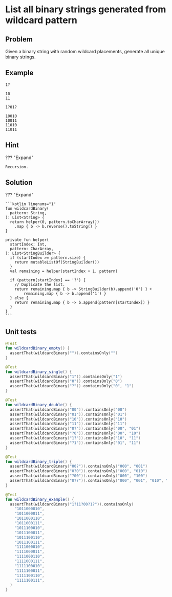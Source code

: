 # List all binary strings generated from wildcard pattern

<style>
.md-logo img {
  content: url('/practice/practice-light.png');
}

:root [data-md-color-scheme=slate] .md-logo img  {
  content: url('/practice/practice-dark.png');
}
</style>

## Problem

Given a binary string with random wildcard placements, generate all unique binary strings.

## Example

```
1?

10
11
```

```
1?01?

10010
10011
11010
11011
```

## Hint

??? "Expand"

    Recursion.

## Solution

??? "Expand"

    ```kotlin linenums="1"
    fun wildcardBinary(
      pattern: String,
    ): List<String> {
      return helper(0, pattern.toCharArray())
        .map { b -> b.reverse().toString() }
    }

    private fun helper(
      startIndex: Int,
      pattern: CharArray,
    ): List<StringBuilder> {
      if (startIndex >= pattern.size) {
        return mutableListOf(StringBuilder())
      }
      val remaining = helper(startIndex + 1, pattern)

      if (pattern[startIndex] == '?') {
        // Duplicate the list.
        return remaining.map { b -> StringBuilder(b).append('0') } +
            remaining.map { b -> b.append('1') }
      } else {
        return remaining.map { b -> b.append(pattern[startIndex]) }
      }
    }
    ```

## Unit tests

```kotlin linenums="1"
@Test
fun wildcardBinary_empty() {
  assertThat(wildcardBinary("")).containsOnly("")
}

@Test
fun wildcardBinary_single() {
  assertThat(wildcardBinary("1")).containsOnly("1")
  assertThat(wildcardBinary("0")).containsOnly("0")
  assertThat(wildcardBinary("?")).containsOnly("0", "1")
}

@Test
fun wildcardBinary_double() {
  assertThat(wildcardBinary("00")).containsOnly("00")
  assertThat(wildcardBinary("01")).containsOnly("01")
  assertThat(wildcardBinary("10")).containsOnly("10")
  assertThat(wildcardBinary("11")).containsOnly("11")
  assertThat(wildcardBinary("0?")).containsOnly("00", "01")
  assertThat(wildcardBinary("?0")).containsOnly("00", "10")
  assertThat(wildcardBinary("1?")).containsOnly("10", "11")
  assertThat(wildcardBinary("?1")).containsOnly("01", "11")
}

@Test
fun wildcardBinary_triple() {
  assertThat(wildcardBinary("00?")).containsOnly("000", "001")
  assertThat(wildcardBinary("0?0")).containsOnly("000", "010")
  assertThat(wildcardBinary("?00")).containsOnly("000", "100")
  assertThat(wildcardBinary("0??")).containsOnly("000", "001", "010", "011")
}

@Test
fun wildcardBinary_example() {
  assertThat(wildcardBinary("1?11?00?1?")).containsOnly(
    "1011000010",
    "1011000011",
    "1011000110",
    "1011000111",
    "1011100010",
    "1011100011",
    "1011100110",
    "1011100111",
    "1111000010",
    "1111000011",
    "1111000110",
    "1111000111",
    "1111100010",
    "1111100011",
    "1111100110",
    "1111100111",
  )
}
```
